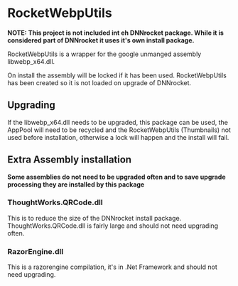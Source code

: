 # RocketWebpUtils

**NOTE: This project is not included int eh DNNrocket package.  While it is considered part of DNNrocket it uses it's own install package.**

RocketWebpUtils is a wrapper for the google unmanged assembly libwebp_x64.dll.  

On install the assembly will be locked if it has been used.  RocketWebpUtils has been created so it is not loaded on upgrade of DNNrocket.  

## Upgrading 
If the libwebp_x64.dll needs to be upgraded, this package can be used, the AppPool will need to be recycled and the RocketWebpUtils (Thumbnails) not used before installation, otherwise a lock will happen and the install will fail.

## Extra Assembly installation
**Some assemblies do not need to be upgraded often and to save upgrade processing they are installed by this package**  

### ThoughtWorks.QRCode.dll  
This is to reduce the size of the DNNrocket install package.  ThoughtWorks.QRCode.dll is fairly large and should not need upgrading often.

### RazorEngine.dll
This is a razorengine compilation, it's in .Net Framework and should not need upgrading.
